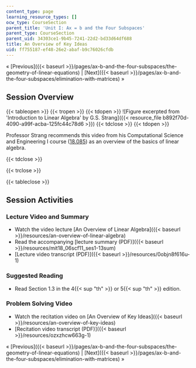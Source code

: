 ```yaml
---
content_type: page
learning_resource_types: []
ocw_type: CourseSection
parent_title: 'Unit I: Ax = b and the Four Subspaces'
parent_type: CourseSection
parent_uid: 34303ce1-9b45-7241-22d2-bd33d64df688
title: An Overview of Key Ideas
uid: ff755187-ef48-26e2-abaf-b9c76026cfdb
---
```


« [Previous]({{< baseurl >}}/pages/ax-b-and-the-four-subspaces/the-geometry-of-linear-equations) | [Next]({{< baseurl >}}/pages/ax-b-and-the-four-subspaces/elimination-with-matrices) »

Session Overview
----------------

{{< tableopen >}}
{{< tropen >}}
{{< tdopen >}}
![Figure excerpted from 'Introduction to Linear Algebra' by G.S. Strang]({{< resource_file b892f70d-4090-a99f-acba-125fc44c78d6 >}})
{{< tdclose >}}
{{< tdopen >}}


Professor Strang recommends this video from his Computational Science and Engineering I course ([18.085](/courses/18-085-computational-science-and-engineering-i-fall-2008/)) as an overview of the basics of linear algebra.


{{< tdclose >}}

{{< trclose >}}

{{< tableclose >}}

Session Activities
------------------

### Lecture Video and Summary

*   Watch the video lecture [An Overview of Linear Algebra]({{< baseurl >}}/resources/an-overview-of-linear-algebra)
*   Read the accompanying [lecture summary (PDF)]({{< baseurl >}}/resources/mit18_06scf11_ses1-13sum)
*   [Lecture video transcript (PDF)]({{< baseurl >}}/resources/0objn8f616u-1)

### Suggested Reading

*   Read Section 1.3 in the 4{{< sup "th" >}} or 5{{< sup "th" >}} edition.

### Problem Solving Video

*   Watch the recitation video on [An Overview of Key Ideas]({{< baseurl >}}/resources/an-overview-of-key-ideas)
*   [Recitation video transcript (PDF)]({{< baseurl >}}/resources/ozxzhcw663g-1)

« [Previous]({{< baseurl >}}/pages/ax-b-and-the-four-subspaces/the-geometry-of-linear-equations) | [Next]({{< baseurl >}}/pages/ax-b-and-the-four-subspaces/elimination-with-matrices) »